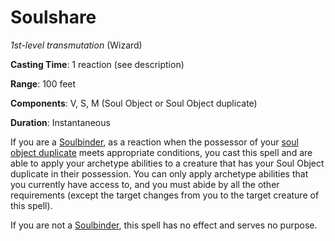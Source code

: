 # Soulshare
*1st-level transmutation* (Wizard)

**Casting Time**: 1 reaction (see description)

**Range**: 100 feet

**Components**: V, S, M (Soul Object or Soul Object duplicate)

**Duration**: Instantaneous

If you are a [Soulbinder](/Classes/Wizard/Soulbinding.md), as a reaction when the possessor of your [soul object duplicate](/Magic/Spells/duplicate-soul-object.md) meets appropriate conditions, you cast this spell and are able to apply your archetype abilities to a creature that has your Soul Object duplicate in their possession. You can only apply archetype abilities that you currently have access to, and you must abide by all the other requirements (except the target changes from you to the target creature of this spell).

If you are not a [Soulbinder](/Classes/Wizard/Soulbinding.md), this spell has no effect and serves no purpose.
